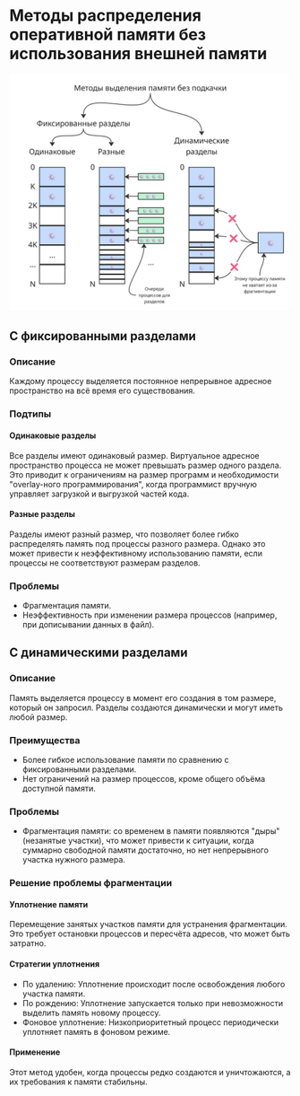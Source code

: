 # Методы распределения оперативной памяти без использования внешней памяти
![](../img/Pasted%20image%2020250623132118.png)
## С фиксированными разделами
### Описание
Каждому процессу выделяется постоянное непрерывное адресное пространство на всё время его существования.
### Подтипы
#### Одинаковые разделы
Все разделы имеют одинаковый размер. Виртуальное адресное пространство процесса не может превышать размер одного раздела. Это приводит к ограничениям на размер программ и необходимости "overlay-ного программирования", когда программист вручную управляет загрузкой и выгрузкой частей кода.
#### Разные разделы
Разделы имеют разный размер, что позволяет более гибко распределять память под процессы разного размера. Однако это может привести к неэффективному использованию памяти, если процессы не соответствуют размерам разделов.
### Проблемы
- Фрагментация памяти.
- Неэффективность при изменении размера процессов (например, при дописывании данных в файл).
## С динамическими разделами
### Описание
Память выделяется процессу в момент его создания в том размере, который он запросил. Разделы создаются динамически и могут иметь любой размер.
### Преимущества
- Более гибкое использование памяти по сравнению с фиксированными разделами.
- Нет ограничений на размер процессов, кроме общего объёма доступной памяти.
### Проблемы
- Фрагментация памяти: со временем в памяти появляются "дыры" (незанятые участки), что может привести к ситуации, когда суммарно свободной памяти достаточно, но нет непрерывного участка нужного размера.
### Решение проблемы фрагментации
#### Уплотнение памяти
Перемещение занятых участков памяти для устранения фрагментации. Это требует остановки процессов и пересчёта адресов, что может быть затратно.
#### Стратегии уплотнения
- По удалению: Уплотнение происходит после освобождения любого участка памяти.
- По рождению: Уплотнение запускается только при невозможности выделить память новому процессу.
- Фоновое уплотнение: Низкоприоритетный процесс периодически уплотняет память в фоновом режиме.
#### Применение
Этот метод удобен, когда процессы редко создаются и уничтожаются, а их требования к памяти стабильны.